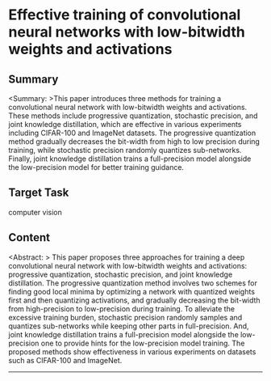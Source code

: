# Effective training of convolutional neural networks with low-bitwidth weights and activations

## Summary

<Summary: >This paper introduces three methods for training a convolutional neural network with low-bitwidth weights and activations. These methods include progressive quantization, stochastic precision, and joint knowledge distillation, which are effective in various experiments including CIFAR-100 and ImageNet datasets. The progressive quantization method gradually decreases the bit-width from high to low precision during training, while stochastic precision randomly quantizes sub-networks. Finally, joint knowledge distillation trains a full-precision model alongside the low-precision model for better training guidance.


## Target Task

computer vision

## Content

<Abstract: > This paper proposes three approaches for training a deep convolutional neural network with low-bitwidth weights and activations: progressive quantization, stochastic precision, and joint knowledge distillation. The progressive quantization method involves two schemes for finding good local minima by optimizing a network with quantized weights first and then quantizing activations, and gradually decreasing the bit-width from high-precision to low-precision during training. To alleviate the excessive training burden, stochastic precision randomly samples and quantizes sub-networks while keeping other parts in full-precision. And, joint knowledge distillation trains a full-precision model alongside the low-precision one to provide hints for the low-precision model training. The proposed methods show effectiveness in various experiments on datasets such as CIFAR-100 and ImageNet.



---

